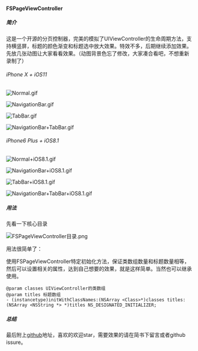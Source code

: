#### FSPageViewController

##### 简介

这是一个开源的分页控制器，完美的模拟了UIViewController的生命周期方法，支持横竖屏，标题的颜色渐变和标题选中放大效果。特效不多，后期继续添加效果。先放几张动图让大家看看效果。（动图背景色忘了修改，大家凑合看吧，不想重新录制了）

###### iPhone X + iOS11

![Normal.gif](http://upload-images.jianshu.io/upload_images/1771887-cd48d66afa0c1522.gif?imageMogr2/auto-orient/strip%7CimageView2/2/w/1240)

![NavigationBar.gif](http://upload-images.jianshu.io/upload_images/1771887-a62d3f0ecaff6fb8.gif?imageMogr2/auto-orient/strip%7CimageView2/2/w/1240)

![TabBar.gif](http://upload-images.jianshu.io/upload_images/1771887-ec3c8c3c4d1fb40b.gif?imageMogr2/auto-orient/strip%7CimageView2/2/w/1240)

![NavigationBar+TabBar.gif](http://upload-images.jianshu.io/upload_images/1771887-338d909c33ddc733.gif?imageMogr2/auto-orient/strip%7CimageView2/2/w/1240)

###### iPhone6 Plus + iOS8.1

![Normal+iOS8.1.gif](http://upload-images.jianshu.io/upload_images/1771887-1bcc4bffdde55d30.gif?imageMogr2/auto-orient/strip%7CimageView2/2/w/1240)

![NavigationBar+iOS8.1.gif](http://upload-images.jianshu.io/upload_images/1771887-6c700d9d953acf69.gif?imageMogr2/auto-orient/strip%7CimageView2/2/w/1240)

![TabBar+iOS8.1.gif](http://upload-images.jianshu.io/upload_images/1771887-2fcee5f110bcca52.gif?imageMogr2/auto-orient/strip%7CimageView2/2/w/1240)

![NavigationBar+TabBar+iOS8.1.gif](http://upload-images.jianshu.io/upload_images/1771887-a92469eb28ec0407.gif?imageMogr2/auto-orient/strip%7CimageView2/2/w/1240)

##### 用法

先看一下核心目录

![FSPageViewController目录.png](http://upload-images.jianshu.io/upload_images/1771887-8481553796ce1ce9.png?imageMogr2/auto-orient/strip%7CimageView2/2/w/1240)

用法很简单了：

使用FSPageViewController特定初始化方法，保证类数组数量和标题数量相等，然后可以设置相关的属性，达到自己想要的效果，就是这样简单。当然也可以继承使用。

```
@param classes UIViewController的类数组
@param titles 标题数组
- (instancetype)initWithClassNames:(NSArray <Class>*)classes titles:(NSArray <NSString *> *)titles NS_DESIGNATED_INITIALIZER;
```

##### 总结

最后附上[github](https://github.com/Fly-Sunshine-J/FSPageViewController)地址，喜欢的欢迎star，需要效果的请在简书下留言或者github issure。








